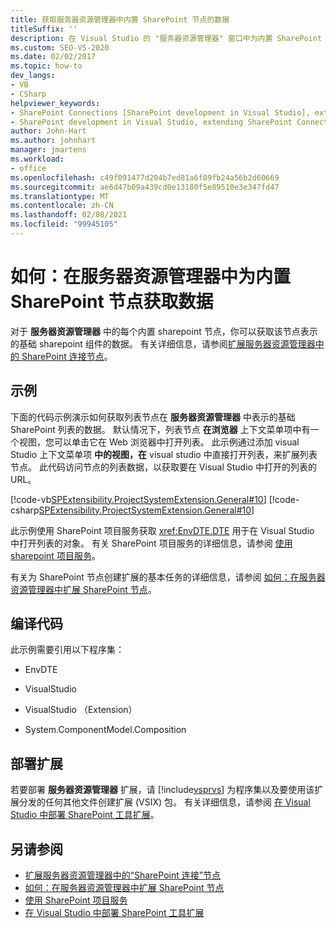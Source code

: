 ```yaml
---
title: 获取服务器资源管理器中内置 SharePoint 节点的数据
titleSuffix: ''
description: 在 Visual Studio 的 "服务器资源管理器" 窗口中为内置 SharePoint 节点的基础 SharePoint 组件获取数据。
ms.custom: SEO-VS-2020
ms.date: 02/02/2017
ms.topic: how-to
dev_langs:
- VB
- CSharp
helpviewer_keywords:
- SharePoint Connections [SharePoint development in Visual Studio], extending a node
- SharePoint development in Visual Studio, extending SharePoint Connections node in Server Explorer
author: John-Hart
ms.author: johnhart
manager: jmartens
ms.workload:
- office
ms.openlocfilehash: c49f091477d204b7ed81a6f89fb24a56b2d60669
ms.sourcegitcommit: ae6d47b09a439cd0e13180f5e89510e3e347fd47
ms.translationtype: MT
ms.contentlocale: zh-CN
ms.lasthandoff: 02/08/2021
ms.locfileid: "99945105"
---
```

# <a name="how-to-get-data-for-a-built-in-sharepoint-node-in-server-explorer"></a>如何：在服务器资源管理器中为内置 SharePoint 节点获取数据
  对于 **服务器资源管理器** 中的每个内置 sharepoint 节点，你可以获取该节点表示的基础 sharepoint 组件的数据。 有关详细信息，请参阅[扩展服务器资源管理器中的 SharePoint 连接节点](../sharepoint/extending-the-sharepoint-connections-node-in-server-explorer.md)。

## <a name="example"></a>示例
 下面的代码示例演示如何获取列表节点在 **服务器资源管理器** 中表示的基础 SharePoint 列表的数据。 默认情况下，列表节点 **在浏览器** 上下文菜单项中有一个视图，您可以单击它在 Web 浏览器中打开列表。 此示例通过添加 visual Studio 上下文菜单项 **中的视图，在** visual studio 中直接打开列表，来扩展列表节点。 此代码访问节点的列表数据，以获取要在 Visual Studio 中打开的列表的 URL。

 [!code-vb[SPExtensibility.ProjectSystemExtension.General#10](../sharepoint/codesnippet/VisualBasic/projectsystemexamples/extension/serverexplorerextensionnodeinfo.vb#10)]
 [!code-csharp[SPExtensibility.ProjectSystemExtension.General#10](../sharepoint/codesnippet/CSharp/projectsystemexamples/extension/serverexplorerextensionnodeinfo.cs#10)]

 此示例使用 SharePoint 项目服务获取 <xref:EnvDTE.DTE> 用于在 Visual Studio 中打开列表的对象。 有关 SharePoint 项目服务的详细信息，请参阅 [使用 sharepoint 项目服务](../sharepoint/using-the-sharepoint-project-service.md)。

 有关为 SharePoint 节点创建扩展的基本任务的详细信息，请参阅 [如何：在服务器资源管理器中扩展 SharePoint 节点](../sharepoint/how-to-extend-a-sharepoint-node-in-server-explorer.md)。

## <a name="compile-the-code"></a>编译代码
 此示例需要引用以下程序集：

- EnvDTE

- VisualStudio

- VisualStudio （Extension）

- System.ComponentModel.Composition

## <a name="deploy-the-extension"></a>部署扩展
 若要部署 **服务器资源管理器** 扩展，请 [!include[vsprvs](../sharepoint/includes/vsprvs-md.md)] 为程序集以及要使用该扩展分发的任何其他文件创建扩展 (VSIX) 包。 有关详细信息，请参阅 [在 Visual Studio 中部署 SharePoint 工具扩展](../sharepoint/deploying-extensions-for-the-sharepoint-tools-in-visual-studio.md)。

## <a name="see-also"></a>另请参阅
- [扩展服务器资源管理器中的“SharePoint 连接”节点](../sharepoint/extending-the-sharepoint-connections-node-in-server-explorer.md)
- [如何：在服务器资源管理器中扩展 SharePoint 节点](../sharepoint/how-to-extend-a-sharepoint-node-in-server-explorer.md)
- [使用 SharePoint 项目服务](../sharepoint/using-the-sharepoint-project-service.md)
- [在 Visual Studio 中部署 SharePoint 工具扩展](../sharepoint/deploying-extensions-for-the-sharepoint-tools-in-visual-studio.md)
